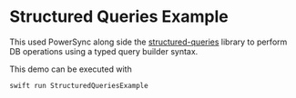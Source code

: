 # Structured Queries Example

This used PowerSync along side the [structured-queries](https://github.com/pointfreeco/swift-structured-queries) library to perform DB operations using a typed query builder syntax.

This demo can be executed with

```bash
swift run StructuredQueriesExample
```

